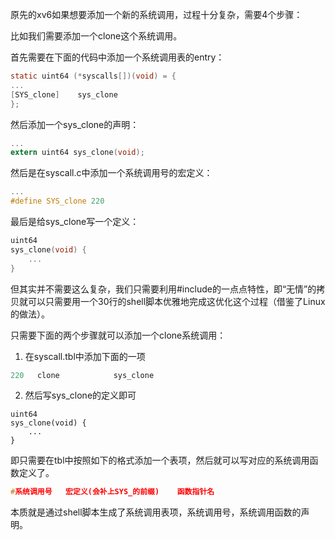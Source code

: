 原先的xv6如果想要添加一个新的系统调用，过程十分复杂，需要4个步骤：

比如我们需要添加一个clone这个系统调用。

首先需要在下面的代码中添加一个系统调用表的entry：

```c
static uint64 (*syscalls[])(void) = {
...
[SYS_clone]    sys_clone
};
```

然后添加一个sys_clone的声明：

```c
...
extern uint64 sys_clone(void);
```

然后是在syscall.c中添加一个系统调用号的宏定义：

```c
...
#define SYS_clone 220
```

最后是给sys_clone写一个定义：

```c
uint64
sys_clone(void) {
	...
}
```

但其实并不需要这么复杂，我们只需要利用#include的一点点特性，即“无情”的拷贝就可以只需要用一个30行的shell脚本优雅地完成这优化这个过程（借鉴了Linux的做法）。

只需要下面的两个步骤就可以添加一个clone系统调用：

1. 在syscall.tbl中添加下面的一项

```c
220   clone            sys_clone
```

2. 然后写sys_clone的定义即可

```
uint64
sys_clone(void) {
	...
}
```

即只需要在tbl中按照如下的格式添加一个表项，然后就可以写对应的系统调用函数定义了。

```c
#系统调用号   宏定义(会补上SYS_的前缀)    函数指针名  
```

本质就是通过shell脚本生成了系统调用表项，系统调用号，系统调用函数的声明。







